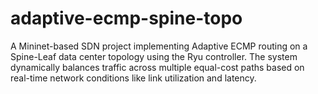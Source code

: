 # adaptive-ecmp-spine-topo
A Mininet-based SDN project implementing Adaptive ECMP routing on a Spine-Leaf data center topology using the Ryu controller. The system dynamically balances traffic across multiple equal-cost paths based on real-time network conditions like link utilization and latency.
